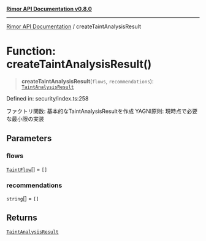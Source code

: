 [**Rimor API Documentation v0.8.0**](../README.md)

***

[Rimor API Documentation](../globals.md) / createTaintAnalysisResult

# Function: createTaintAnalysisResult()

> **createTaintAnalysisResult**(`flows`, `recommendations`): [`TaintAnalysisResult`](../interfaces/TaintAnalysisResult.md)

Defined in: security/index.ts:258

ファクトリ関数: 基本的なTaintAnalysisResultを作成
YAGNI原則: 現時点で必要な最小限の実装

## Parameters

### flows

[`TaintFlow`](../interfaces/TaintFlow.md)[] = `[]`

### recommendations

`string`[] = `[]`

## Returns

[`TaintAnalysisResult`](../interfaces/TaintAnalysisResult.md)
